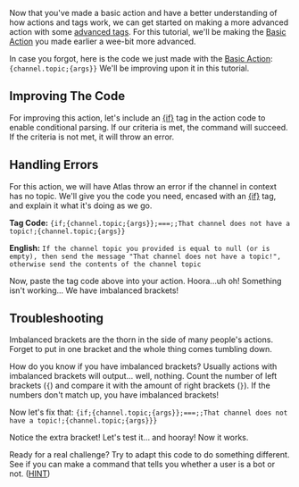 Now that you've made a basic action and have a better understanding of how actions and tags work, we can get started on making a more advanced action with some [advanced tags](https://docs.atlas.bot/tutorials/tags/advanced-tags). For this tutorial, we'll be making the [Basic Action](https://docs.atlas.bot/tutorials/actions/basic-action) you made earlier a wee-bit more advanced.

In case you forgot, here is the code we just made with the [Basic Action](https://docs.atlas.bot/tutorials/actions/basic-action): `{channel.topic;{args}}` We'll be improving upon it in this tutorial.

## Improving The Code

For improving this action, let's include an [{if}](https://docs.atlas.bot/tags/global/if) tag in the action code to enable conditional parsing. If our criteria is met, the command will succeed. If the criteria is not met, it will throw an error.

## Handling Errors

For this action, we will have Atlas throw an error if the channel in context has no topic. We'll give you the code you need, encased with an [{if}](https://docs.atlas.bot/tags/global/if) tag, and explain it what it's doing as we go.

**Tag Code:** `{if;{channel.topic;{args}};===;;That channel does not have a topic!;{channel.topic;{args}}`

**English:** `If the channel topic you provided is equal to null (or is empty), then send the message "That channel does not have a topic!", otherwise send the contents of the channel topic`

Now, paste the tag code above into your action.
Hoora...uh oh! Something isn't working... We have imbalanced brackets!

## Troubleshooting

Imbalanced brackets are the thorn in the side of many people's actions. Forget to put in one bracket and the whole thing comes tumbling down.

How do you know if you have imbalanced brackets? Usually actions with imbalanced brackets will output... well, nothing. Count the number of left brackets (`{`) and compare it with the amount of right brackets (`}`). If the numbers don't match up, you have imbalanced brackets!

Now let's fix that:
`{if;{channel.topic;{args}};===;;That channel does not have a topic!;{channel.topic;{args}}}`

Notice the extra bracket! Let's test it... and hooray! Now it works.

Ready for a real challenge? Try to adapt this code to do something different. See if you can make a command that tells you whether a user is a bot or not. ([HINT](https://docs.atlas.bot/tags/user/user.bot))
